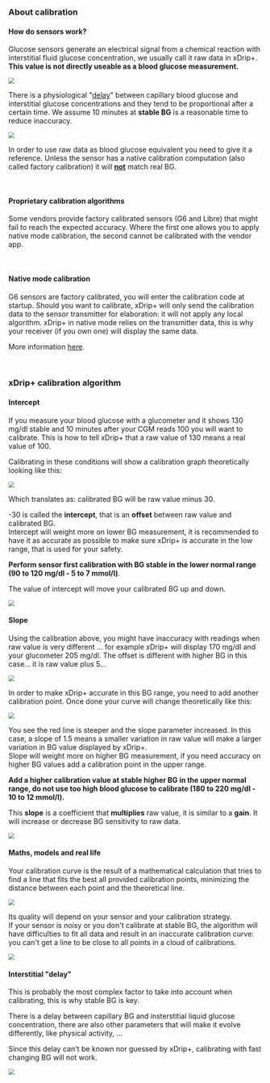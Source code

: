 ### About calibration

#### How do sensors work?

Glucose sensors generate an electrical signal from a chemical reaction with interstitial fluid glucose concentration, we usually call it raw data in xDrip+.  
**This value is not directly useable as a blood glucose measurement.**

<img src="../images/101-1.png" style="zoom:75%;" />

There is a physiological "[delay](https://pubmed.ncbi.nlm.nih.gov/20920428/)" between capillary blood glucose and interstitial glucose concentrations and they tend to be proportional after a certain time. We assume 10 minutes at **stable BG** is a reasonable time to reduce inaccuracy.

<img src="../images/101-2.png" style="zoom:75%;" />

In order to use raw data as blood glucose equivalent you need to give it a reference. Unless the sensor has a native calibration computation (also called factory calibration) it will **[not](https://www.liebertpub.com/doi/10.1089/dia.2016.0112)** match real BG.

</br>

#### Proprietary calibration algorithms

Some vendors provide factory calibrated sensors (G6 and Libre) that might fail to reach the expected accuracy. Where the first one allows you to apply native mode calibration, the second cannot be calibrated with the vendor app.

</br>

#### Native mode calibration

G6 sensors are factory calibrated, you will enter the calibration code at startup. Should you want to calibrate, xDrip+ will only send the calibration data to the sensor transmitter for elaboration: it will not apply any local algorithm. xDrip+ in native mode relies on the transmitter data, this is why your receiver (if you own one) will display the same data.

More information [here](https://navid200.github.io/xDrip/docs/Calibrate-G6.html).

</br>

### xDrip+ calibration algorithm

#### Intercept

If you measure your blood glucose with a glucometer and it shows 130 mg/dl stable and 10 minutes after your CGM reads 100 you will want to calibrate. This is how to tell xDrip+ that a raw value of 130 means a real value of 100.

Calibrating in these conditions will show a calibration graph theoretically looking like this:

<img src="../images/101-3.png" style="zoom:75%;" />

Which translates as: calibrated BG will be raw value minus 30.

-30 is called the **intercept**, that is an **offset** between raw value and calibrated BG.  
Intercept will weight more on lower BG measurement, it is recommended to have it as accurate as possible to make sure xDrip+ is accurate in the low range, that is used for your safety.

**Perform sensor first calibration with BG stable in the lower normal range (90 to 120 mg/dl - 5 to 7 mmol/l)**.

The value of intercept will move your calibrated BG up and down.

<img src="../images/101-4.png" style="zoom:75%;" />

</br>

#### Slope

Using the calibration above, you might have inaccuracy with readings when raw value is very different ... for example xDrip+ will display 170 mg/dl and your glucometer 205 mg/dl. The offset is different with higher BG in this case... it is raw value plus 5...

<img src="../images/101-5.png" style="zoom:75%;" />

In order to make xDrip+ accurate in this BG range, you need to add another calibration point. Once done your curve will change theoretically like this:

<img src="../images/101-6.png" style="zoom:75%;" />

You see the red line is steeper and the slope parameter increased. In this case, a slope of 1.5 means a smaller variation in raw value will make a larger variation in BG value displayed by xDrip+.  
Slope will weight more on higher BG measurement, if you need accuracy on higher BG values add a calibration point in the upper range.

**Add a higher calibration value at stable higher BG in the upper normal range, do not use too high blood glucose to calibrate (180 to 220 mg/dl - 10 to 12 mmol/l).**

This **slope** is a coefficient that **multiplies** raw value, it is similar to a **gain**. It will increase or decrease BG sensitivity to raw data.

<img src="../images/101-7.png" style="zoom:75%;" />

</br>

#### Maths, models and real life

Your calibration curve is the result of a mathematical calculation that tries to find a line that fits the best all provided calibration points, minimizing the distance between each point and the theoretical line.

<img src="../images/101-8.png" style="zoom:75%;" />

Its quality will depend on your sensor and your calibration strategy.  
If your sensor is noisy or you don't calibrate at stable BG, the algorithm will have difficulties to fit all data and result in an inaccurate calibration curve: you can't get a line to be close to all points in a cloud of calibrations.

<img src="../images/101-9.png" style="zoom:75%;" />

</br>

#### Interstitial "delay"

This is probably the most complex factor to take into account when calibrating, this is why stable BG is key.

There is a delay between capillary BG and insterstitial liquid glucose concentration, there are also other parameters that will make it evolve differently, like physical activity, ...

Since this delay can't be known nor guessed by xDrip+, calibrating with fast changing BG will not work.

<img src="../images/101-10.png" style="zoom:75%;" />